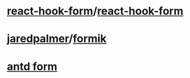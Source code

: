 # [react-hook-form](https://github.com/react-hook-form)/**[react-hook-form](https://github.com/react-hook-form/react-hook-form)**


# [jaredpalmer](https://github.com/jaredpalmer)/**[formik](https://github.com/jaredpalmer/formik)**


#  [antd form](https://ant.design/components/form/)